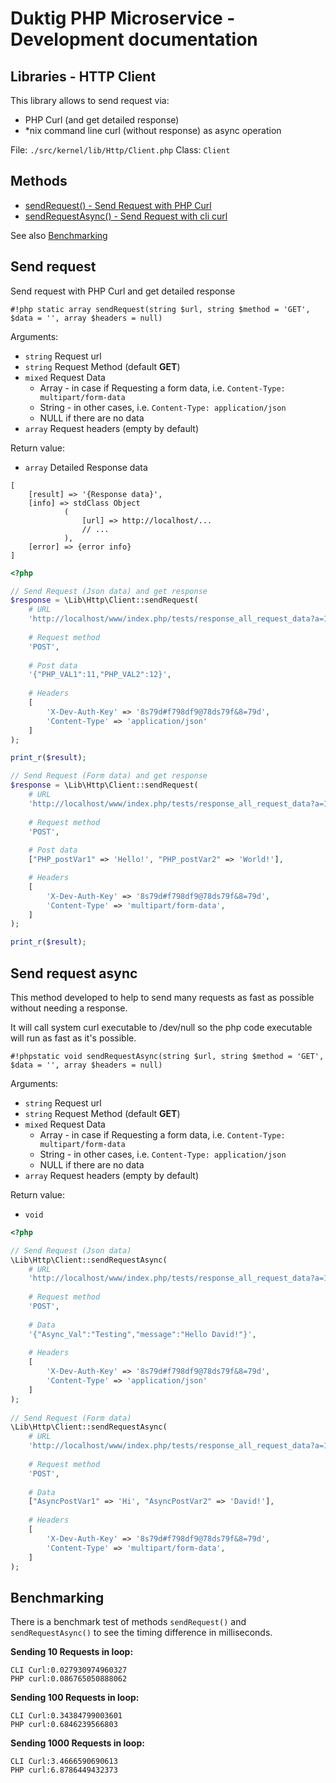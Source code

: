 # Duktig PHP Microservice - Development documentation

## Libraries - HTTP Client

This library allows to send request via:
 
- PHP Curl (and get detailed response)
- *nix command line curl (without response) as async operation

File: `./src/kernel/lib/Http/Client.php`
Class: `Client`

## Methods

- [sendRequest() - Send Request with PHP Curl](#send-request)
- [sendRequestAsync() - Send Request with cli curl](#send-request-async)

See also [Benchmarking](#benchmarking) 

## Send request

Send request with PHP Curl and get detailed response

`#!php static array sendRequest(string $url, string $method = 'GET', $data = '', array $headers = null)`

Arguments:

- `string` Request url
- `string` Request Method (default **GET**)
- `mixed`  Request Data
    - Array - in case if Requesting a form data, i.e. `Content-Type: multipart/form-data`
    - String - in other cases, i.e. `Content-Type: application/json`
    - NULL if there are no data
- `array` Request headers (empty by default)

Return value:

- `array` Detailed Response data
    
```
[
    [result] => '{Response data}',
    [info] => stdClass Object
            (
                [url] => http://localhost/...
                // ...
            ),
    [error] => {error info}
]

```

```php
<?php

// Send Request (Json data) and get response
$response = \Lib\Http\Client::sendRequest(
    # URL
    'http://localhost/www/index.php/tests/response_all_request_data?a=1&b=2',
    
    # Request method
    'POST',
    
    # Post data
    '{"PHP_VAL1":11,"PHP_VAL2":12}',
    
    # Headers
    [
        'X-Dev-Auth-Key' => '8s79d#f798df9@78ds79f&8=79d',
        'Content-Type' => 'application/json'
    ]
);

print_r($result);

// Send Request (Form data) and get response
$response = \Lib\Http\Client::sendRequest(
    # URL
    'http://localhost/www/index.php/tests/response_all_request_data?a=1&b=2',
    
    # Request method
    'POST',
    
    # Post data
    ["PHP_postVar1" => 'Hello!', "PHP_postVar2" => 'World!'],

    # Headers
    [
        'X-Dev-Auth-Key' => '8s79d#f798df9@78ds79f&8=79d',
        'Content-Type' => 'multipart/form-data',
    ]
);

print_r($result);
```

## Send request async

This method developed to help to send many requests as fast as possible without needing a response.

It will call system curl executable to /dev/null so the php code executable will run as fast as it's possible.

`#!phpstatic void sendRequestAsync(string $url, string $method = 'GET', $data = '', array $headers = null)`

Arguments:

- `string` Request url
- `string` Request Method (default **GET**)
- `mixed`  Request Data
    - Array - in case if Requesting a form data, i.e. `Content-Type: multipart/form-data`
    - String - in other cases, i.e. `Content-Type: application/json`
    - NULL if there are no data
- `array` Request headers (empty by default)

Return value:

- `void`

```php
<?php

// Send Request (Json data)
\Lib\Http\Client::sendRequestAsync(
    # URL
    'http://localhost/www/index.php/tests/response_all_request_data?a=1&b=2',
    
    # Request method
    'POST',
    
    # Data
    '{"Async_Val":"Testing","message":"Hello David!"}',
    
    # Headers
    [
        'X-Dev-Auth-Key' => '8s79d#f798df9@78ds79f&8=79d',
        'Content-Type' => 'application/json'
    ]
);
			
// Send Request (Form data)
\Lib\Http\Client::sendRequestAsync(
    # URL
    'http://localhost/www/index.php/tests/response_all_request_data?a=1&b=2',
    
    # Request method
    'POST',
    
    # Data
    ["AsyncPostVar1" => 'Hi', "AsyncPostVar2" => 'David!'],
    
    # Headers
    [
        'X-Dev-Auth-Key' => '8s79d#f798df9@78ds79f&8=79d',
        'Content-Type' => 'multipart/form-data',
    ]
);			
```

## Benchmarking

There is a benchmark test of methods `sendRequest()` and `sendRequestAsync()` to see the timing difference in milliseconds.

**Sending 10 Requests in loop:**

```
CLI Curl:0.027930974960327
PHP curl:0.086765050888062
```  

**Sending 100 Requests in loop:**

```
CLI Curl:0.34384799003601
PHP curl:0.6846239566803
```  

**Sending 1000 Requests in loop:**

```
CLI Curl:3.4666590690613
PHP curl:6.8786449432373
```

